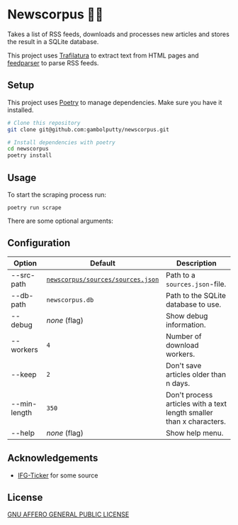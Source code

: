 # Newscorpus 📰🐍
<!-- Description of this project -->
Takes a list of RSS feeds, downloads and processes new articles and stores the result in a SQLite database.

This project uses [Trafilatura](https://github.com/adbar/trafilatura) to extract text from HTML pages and [feedparser](https://github.com/kurtmckee/feedparser) to parse RSS feeds.


## Setup
This project uses [Poetry](https://python-poetry.org/) to manage dependencies. Make sure you have it installed.
```bash
# Clone this repository
git clone git@github.com:gambolputty/newscorpus.git

# Install dependencies with poetry
cd newscorpus
poetry install
```

## Usage
To start the scraping process run:

`poetry run scrape`

There are some optional arguments:

## Configuration

| Option             | Default                           | Description                                                                                                                        |
|--------------------|-----------------------------------|------------------------------------------------------------------------------|
| --src-path         | [`newscorpus/sources/sources.json`](newscorpus/sources/sources.json) | Path to a `sources.json`-file.            |
| --db-path          | `newscorpus.db`                   | Path to the SQLite database to use.                                          |
| --debug            | _none_ (flag)                     | Show debug information.                                                      |
| --workers          | `4`                               | Number of download workers.                                                  |
| --keep             | `2`                               | Don't save articles older than n days.                                       |
| --min-length       | `350`                             | Don't process articles with a text length smaller than x characters.         |
| --help             | _none_ (flag)                     | Show help menu.                                                              |

## Acknowledgements
- [IFG-Ticker](https://github.com/beyondopen/ifg-ticker) for some source

## License
[GNU AFFERO GENERAL PUBLIC LICENSE](LICENSE)
